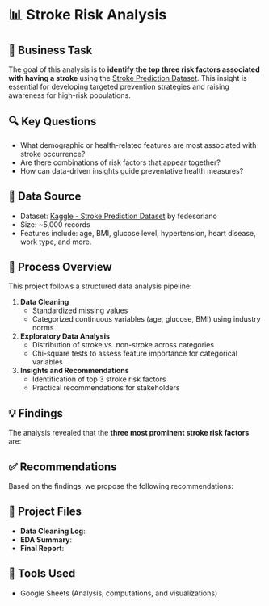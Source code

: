 # 📊 Stroke Risk Analysis

## 🧠 Business Task

The goal of this analysis is to **identify the top three risk factors associated with having a stroke** using the [Stroke Prediction Dataset](https://www.kaggle.com/datasets/fedesoriano/stroke-prediction-dataset). This insight is essential for developing targeted prevention strategies and raising awareness for high-risk populations.

## 🔍 Key Questions

- What demographic or health-related features are most associated with stroke occurrence?
- Are there combinations of risk factors that appear together?
- How can data-driven insights guide preventative health measures?

## 📁 Data Source

- Dataset: [Kaggle - Stroke Prediction Dataset](https://www.kaggle.com/datasets/fedesoriano/stroke-prediction-dataset) by fedesoriano  
- Size: ~5,000 records  
- Features include: age, BMI, glucose level, hypertension, heart disease, work type, and more.

## 🧹 Process Overview

This project follows a structured data analysis pipeline:
1. **Data Cleaning**  
   - Standardized missing values  
   - Categorized continuous variables (age, glucose, BMI) using industry norms  
2. **Exploratory Data Analysis**  
   - Distribution of stroke vs. non-stroke across categories  
   - Chi-square tests to assess feature importance for categorical variables  
3. **Insights and Recommendations**  
   - Identification of top 3 stroke risk factors  
   - Practical recommendations for stakeholders

## 💡 Findings

The analysis revealed that the **three most prominent stroke risk factors** are:



## ✅ Recommendations

Based on the findings, we propose the following recommendations:



## 📎 Project Files

- **Data Cleaning Log**: 
- **EDA Summary**: 
- **Final Report**: 

## 🔧 Tools Used

- Google Sheets (Analysis, computations, and visualizations)
